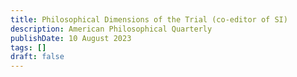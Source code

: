 ```yaml
---
title: Philosophical Dimensions of the Trial (co-editor of SI)
description: American Philosophical Quarterly
publishDate: 10 August 2023
tags: []
draft: false
---
```

